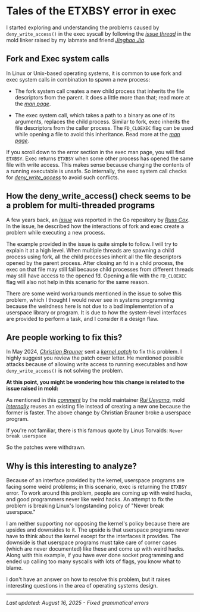 # Tales of the ETXBSY error in exec

I started exploring and understanding the problems caused by `deny_write_access()` in the exec syscall by following the *[issue thread](https://github.com/rui314/mold/issues/1361)* in the mold linker raised by my labmate and friend *[Jinghao Jia](https://jinghao-jia.github.io/)*.


## Fork and Exec system calls

In Linux or Unix-based operating systems, it is common to use fork and exec system calls in combination to spawn a new process:

- The fork system call creates a new child process that inherits the file descriptors from the parent. It does a little more than that; read more at the *[man page](https://man7.org/linux/man-pages/man2/fork.2.html)*.

- The exec system call, which takes a path to a binary as one of its arguments, replaces the child process. Similar to fork, exec inherits the file descriptors from the caller process. The `FD_CLOEXEC` flag can be used while opening a file to avoid this inheritance. Read more at the *[man page](https://man7.org/linux/man-pages/man2/execve.2.html)*. 

If you scroll down to the error section in the exec man page, you will find `ETXBSY`. Exec returns `ETXBSY` when some other process has opened the same file with write access. This makes sense because changing the contents of a running executable is unsafe. So internally, the exec system call checks for *[deny_write_access](https://elixir.bootlin.com/linux/v6.13.2/source/fs/exec.c#L915)* to avoid such conflicts.


## How the deny_write_access() check seems to be a problem for multi-threaded programs

A few years back, an *[issue](https://github.com/golang/go/issues/22315)* was reported in the Go repository by *[Russ Cox](https://github.com/rsc)*. In the issue, he described how the interactions of fork and exec create a problem while executing a new process.

The example provided in the issue is quite simple to follow. I will try to explain it at a high level. When multiple threads are spawning a child process using fork, all the child processes inherit all the file descriptors opened by the parent process. After closing an fd in a child process, the exec on that file may still fail because child processes from different threads may still have access to the opened fd. Opening a file with the `FD_CLOEXEC` flag will also not help in this scenario for the same reason.

There are some weird workarounds mentioned in the issue to solve this problem, which I thought I would never see in systems programming because the weirdness here is not due to a bad implementation of a userspace library or program. It is due to how the system-level interfaces are provided to perform a task, and I consider it a design flaw.

## Are people working to fix this?

In May 2024, *[Christian Brauner](https://github.com/brauner)* sent a *[kernel patch](https://git.kernel.org/pub/scm/linux/kernel/git/torvalds/linux.git/commit/?id=2a010c412853)* to fix this problem. I highly suggest you review the patch cover letter. He mentioned possible attacks because of allowing write access to running executables and how `deny_write_access()` is not solving the problem.

**At this point, you might be wondering how this change is related to the issue raised in mold:**

As mentioned in this *[comment](https://github.com/rui314/mold/issues/1361#issuecomment-2439427338)* by the mold maintainer *[Rui Ueyama](https://github.com/rui314)*, mold *[internally](https://github.com/rui314/mold/blob/143d447a66fcb03ace1debf92cc10e5ccd0b9f8f/src/output-file-unix.cc#L19)* reuses an existing file instead of creating a new one because the former is faster. The above change by Christian Brauner broke a userspace program.

If you're not familiar, there is this famous quote by Linus Torvalds:
`Never break userspace`

So the patches were withdrawn.

## Why is this interesting to analyze?

Because of an interface provided by the kernel, userspace programs are facing some weird problems; in this scenario, exec is returning the `ETXBSY` error. To work around this problem, people are coming up with weird hacks, and good programmers never like weird hacks. An attempt to fix the problem is breaking Linux's longstanding policy of "Never break userspace."

I am neither supporting nor opposing the kernel's policy because there are upsides and downsides to it. The upside is that userspace programs never have to think about the kernel except for the interfaces it provides. The downside is that userspace programs must take care of corner cases (which are never documented) like these and come up with weird hacks. Along with this example, if you have ever done socket programming and ended up calling too many syscalls with lots of flags, you know what to blame.

I don't have an answer on how to resolve this problem, but it raises interesting questions in the area of operating systems design.

---

*Last updated: August 16, 2025 - Fixed grammatical errors*